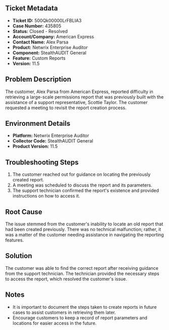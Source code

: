## Ticket Metadata
- **Ticket ID:** 500Qk00000LrFBLIA3
- **Case Number:** 435805
- **Status:** Closed - Resolved
- **Account/Company:** American Express
- **Contact Name:** Alex Parsa
- **Product:** Netwrix Enterprise Auditor
- **Component:** StealthAUDIT General
- **Feature:** Custom Reports
- **Version:** 11.5

## Problem Description
The customer, Alex Parsa from American Express, reported difficulty in retrieving a large-scale permissions report that was previously built with the assistance of a support representative, Scottie Taylor. The customer requested a meeting to revisit the report creation process.

## Environment Details
- **Platform:** Netwrix Enterprise Auditor
- **Collector Code:** StealthAUDIT General
- **Product Version:** 11.5

## Troubleshooting Steps
1. The customer reached out for guidance on locating the previously created report.
2. A meeting was scheduled to discuss the report and its parameters.
3. The support technician confirmed the report's existence and provided instructions on how to access it.

## Root Cause
The issue stemmed from the customer's inability to locate an old report that had been created previously. There was no technical malfunction; rather, it was a matter of the customer needing assistance in navigating the reporting features.

## Solution
The customer was able to find the correct report after receiving guidance from the support technician. The technician provided the necessary steps to access the report, which resolved the customer's issue.

## Notes
- It is important to document the steps taken to create reports in future cases to assist customers in retrieving them later.
- Encourage customers to keep a record of report parameters and locations for easier access in the future.